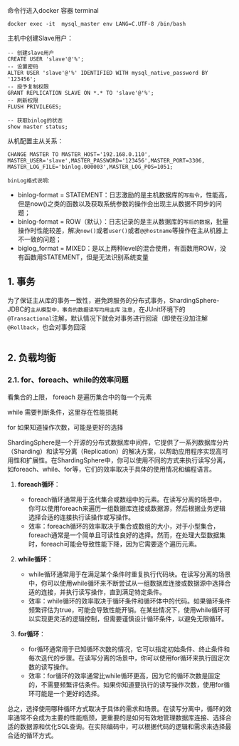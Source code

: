 命令行进入docker 容器 terminal
```shell
docker exec -it  mysql_master env LANG=C.UTF-8 /bin/bash
```


主机中创建Slave用户：
```mysql
-- 创建slave用户
CREATE USER 'slave'@'%';
-- 设置密码
ALTER USER 'slave'@'%' IDENTIFIED WITH mysql_native_password BY '123456';
-- 授予复制权限
GRANT REPLICATION SLAVE ON *.* TO 'slave'@'%';
-- 刷新权限
FLUSH PRIVILEGES; 

-- 获取binlog的状态
show master status;
```

从机配置主从关系：

```mysql
CHANGE MASTER TO MASTER_HOST='192.168.0.110',
MASTER_USER='slave',MASTER_PASSWORD='123456',MASTER_PORT=3306,
MASTER_LOG_FILE='binlog.000003',MASTER_LOG_POS=1051;
```


`binLog格式说明`:
- binlog-format = STATEMENT：日志激励的是主机数据库的`写指令`，性能高，但是now()之类的函数以及获取系统参数的操作会出现主从数据不同步的问题；
- binlog-format = ROW（默认）：日志记录的是主从数据库的`写后的数据`，批量操作时性能较差，解决`now()`或者`user()`或者`@@hostname`等操作在主从机器上不一致的问题；
- biglog_format = MIXED：是以上两种level的混合使用，有函数用ROW，没有函数用STATEMENT，但是无法识别系统变量


## 1. 事务
为了保证主从库的事务一致性，避免跨服务的分布式事务，ShardingSphere-JDBC的`主从模型中，事务的数据读写均用主库`
`注意`，在JUnit环境下的 `@Transactional`注解，默认情况下就会对事务进行回滚（即使在没加注解`@Rollback`，也会对事务回滚

```

```

## 2. 负载均衡

### 2.1. for、foreach、while的效率问题

看集合的上限，
foreach 是遍历集合中的每一个元素

while 需要判断条件，这里存在性能损耗

for 如果知道操作次数，可能是更好的选择

  
ShardingSphere是一个开源的分布式数据库中间件，它提供了一系列数据库分片（Sharding）和读写分离（Replication）的解决方案，以帮助应用程序实现高可用性和扩展性。在ShardingSphere中，你可以使用不同的方式来执行读写分离，如foreach、while、for等，它们的效率取决于具体的使用情况和编程语言。

1. **foreach循环**：
    
    - foreach循环通常用于迭代集合或数组中的元素。在读写分离的场景中，你可以使用foreach来遍历一组数据库连接或数据源，然后根据业务逻辑选择合适的连接执行读操作或写操作。
    - 效率：foreach循环的效率取决于集合或数组的大小，对于小型集合，foreach通常是一个简单且可读性良好的选择。然而，在处理大型数据集时，foreach可能会导致性能下降，因为它需要逐个遍历元素。
2. **while循环**：
    
    - while循环通常用于在满足某个条件时重复执行代码块。在读写分离的场景中，你可以使用while循环来不断尝试从一组数据库连接或数据源中选择合适的连接，并执行读写操作，直到满足特定条件。
    - 效率：while循环的效率取决于循环条件和循环体中的代码。如果循环条件频繁评估为true，可能会导致性能开销。在某些情况下，使用while循环可以实现更灵活的逻辑控制，但需要谨慎设计循环条件，以避免无限循环。
3. **for循环**：
    
    - for循环通常用于已知循环次数的情况，它可以指定初始条件、终止条件和每次迭代的步骤。在读写分离的场景中，你可以使用for循环来执行固定次数的读写操作。
    - 效率：for循环的效率通常比while循环更高，因为它的循环次数是固定的，不需要频繁评估条件。如果你知道要执行的读写操作次数，使用for循环可能是一个更好的选择。

总之，选择使用哪种循环方式取决于具体的需求和场景。在读写分离中，循环的效率通常不会成为主要的性能瓶颈，更重要的是如何有效地管理数据库连接、选择合适的数据源和优化SQL查询。在实际编码中，可以根据代码的逻辑和需求来选择最合适的循环方式。